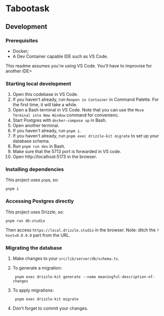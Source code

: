 # Tabootask

## Development

### Prerequisites

* Docker;
* A Dev Container capable IDE such as VS Code.

This readme assumes you're using VS Code. You'll have to improvise for another IDE>

### Starting local development

1. Open this codebase in VS Code.
2. If you haven't already, run `Reopen in Container` in Command Palette. For the first time, it will take a while.
3. Open a Bash terminal in VS Code. Note that you can use the `Move Terminal into New Window` command for convenienc.
4. Start Postgres with `docker-compose up` in Bash.
5. Open another terminal.
6. If you haven't already, run `pnpm i`.
7. If you haven't already, run `pnpm exec drizzle-kit migrate` to set up your database schema.
8. Run `pnpm run dev` in Bash.
9. Make sure that the 5713 port is forwarded in VS code.
10. Open http://localhost:5173 in the browser.

### Installing dependencies

This project uses `pnpm`, so:

    pnpm i

### Accessing Postgres directly

This project uses Drizzle, so:

    pnpm run db:studio

Then access `https://local.drizzle.studio` in the browser. Note: ditch the `?host=0.0.0.0` part from the URL.

### Migrating the database

1. Make changes to your `src/lib/server/db/schema.ts`.
2. To generate a migration:

        pnpm exec drizzle-kit generate --name meaningful-description-of-changes

3. To apply migrations:

        pnpm exec drizzle-kit migrate

4. Don't forget to commit your changes.
